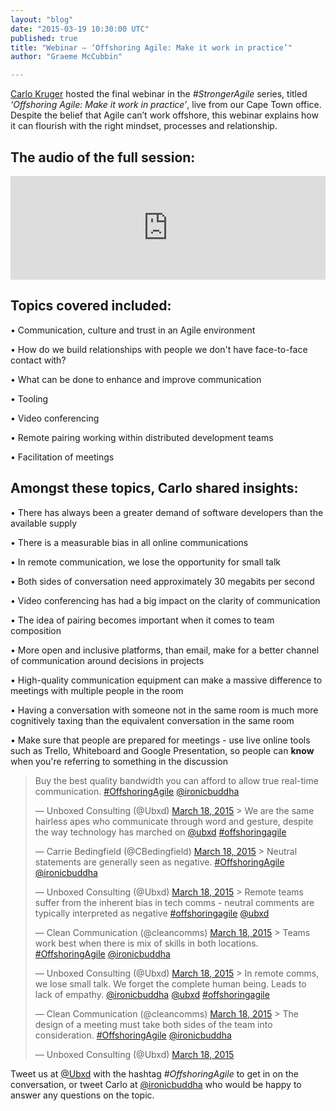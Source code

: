 ```yaml
---
layout: "blog"
date: "2015-03-19 10:30:00 UTC"
published: true
title: "Webinar – ‘Offshoring Agile: Make it work in practice’"
author: "Graeme McCubbin"

---
```


[Carlo Kruger](http://www.unboxedconsulting.com/people/carlo-kruger) hosted the final webinar in the _#StrongerAgile_ series, titled _‘Offshoring Agile: Make it work in practice’_, live from our Cape Town office. Despite the belief that Agile can’t work offshore, this webinar explains how it can flourish with the right mindset, processes and relationship.

## The audio of the full session:
<iframe width="100%" height="166" scrolling="no" frameborder="no" src="https://w.soundcloud.com/player/?url=https%3A//api.soundcloud.com/tracks/196626765&amp;color=ff5500&amp;auto_play=false&amp;hide_related=false&amp;show_comments=true&amp;show_user=true&amp;show_reposts=false"></iframe>  

## Topics covered included:
 • Communication, culture and trust in an Agile environment  
 • How do we build relationships with people we don't have face-to-face contact with?  
 • What can be done to enhance and improve communication  
 • Tooling  
 • Video conferencing  
 • Remote pairing working within distributed development teams  
 • Facilitation of meetings  
  

## Amongst these topics, Carlo shared insights:
 • There has always been a greater demand of software developers than the available supply  
 • There is a measurable bias in all online communications  
 • In remote communication, we lose the opportunity for small talk  
 • Both sides of conversation need approximately 30 megabits per second  
 • Video conferencing has had a big impact on the clarity of communication  
 • The idea of pairing becomes important when it comes to team composition  
 • More open and inclusive platforms, than email, make for a better channel of communication around decisions in projects  
 • High-quality communication equipment can make a massive difference to meetings with multiple people in the room  
 • Having a conversation with someone not in the same room is much more cognitively taxing than the equivalent conversation in the same room  
 • Make sure that people are prepared for meetings - use live online tools such as Trello, Whiteboard and Google Presentation, so people can **know** when you're referring to something in the discussion  
> Buy the best quality bandwidth you can afford to allow true real-time communication. [#OffshoringAgile](https://twitter.com/hashtag/OffshoringAgile?src=hash) [@ironicbuddha](https://twitter.com/ironicbuddha)
> 
> — Unboxed Consulting (@Ubxd) [March 18, 2015](https://twitter.com/Ubxd/status/578227917529952256) <script async src="//platform.twitter.com/widgets.js" charset="utf-8"></script>> We are the same hairless apes who communicate through word and gesture, despite the way technology has marched on [@ubxd](https://twitter.com/Ubxd) [#offshoringagile](https://twitter.com/hashtag/offshoringagile?src=hash)
> 
> — Carrie Bedingfield (@CBedingfield) [March 18, 2015](https://twitter.com/CBedingfield/status/578226107385835520) <script async src="//platform.twitter.com/widgets.js" charset="utf-8"></script>> Neutral statements are generally seen as negative. [#OffshoringAgile](https://twitter.com/hashtag/OffshoringAgile?src=hash) [@ironicbuddha](https://twitter.com/ironicbuddha)
> 
> — Unboxed Consulting (@Ubxd) [March 18, 2015](https://twitter.com/Ubxd/status/578226697834795009) <script async src="//platform.twitter.com/widgets.js" charset="utf-8"></script>> Remote teams suffer from the inherent bias in tech comms - neutral comments are typically interpreted as negative [#offshoringagile](https://twitter.com/hashtag/offshoringagile?src=hash) [@ubxd](https://twitter.com/Ubxd)
> 
> — Clean Communication (@cleancomms) [March 18, 2015](https://twitter.com/cleancomms/status/578226807259992064) <script async src="//platform.twitter.com/widgets.js" charset="utf-8"></script>> Teams work best when there is mix of skills in both locations. [#OffshoringAgile](https://twitter.com/hashtag/OffshoringAgile?src=hash) [@ironicbuddha](https://twitter.com/ironicbuddha)
> 
> — Unboxed Consulting (@Ubxd) [March 18, 2015](https://twitter.com/Ubxd/status/578228617991360512) <script async src="//platform.twitter.com/widgets.js" charset="utf-8"></script>> In remote comms, we lose small talk. We forget the complete human being. Leads to lack of empathy. [@ironicbuddha](https://twitter.com/ironicbuddha) [@ubxd](https://twitter.com/Ubxd) [#offshoringagile](https://twitter.com/hashtag/offshoringagile?src=hash)
> 
> — Clean Communication (@cleancomms) [March 18, 2015](https://twitter.com/cleancomms/status/578227792506167296) <script async src="//platform.twitter.com/widgets.js" charset="utf-8"></script>> The design of a meeting must take both sides of the team into consideration. [#OffshoringAgile](https://twitter.com/hashtag/OffshoringAgile?src=hash) [@ironicbuddha](https://twitter.com/ironicbuddha)
> 
> — Unboxed Consulting (@Ubxd) [March 18, 2015](https://twitter.com/Ubxd/status/578229692467163137) <script async src="//platform.twitter.com/widgets.js" charset="utf-8"></script>  
  Tweet us at [@Ubxd](https://twitter.com/Ubxd) with the hashtag _#OffshoringAgile_ to get in on the conversation, or tweet Carlo at [@ironicbuddha](https://twitter.com/ironicbuddha) who would be happy to answer any questions on the topic.
